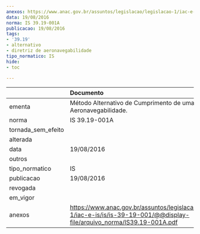 ```yaml
---
anexos: https://www.anac.gov.br/assuntos/legislacao/legislacao-1/iac-e-is/is/is-39-19-001/@@display-file/arquivo_norma/IS39.19-001A.pdf
data: 19/08/2016
norma: IS 39.19-001A
publicacao: 19/08/2016
tags:
- '39.19'
- alternativo
- diretriz de aeronavegabilidade
tipo_normatico: IS
hide: 
- toc 
 
---
```


|                    | Documento                                                                                                                       |
|:-------------------|:--------------------------------------------------------------------------------------------------------------------------------|
| ementa             | Método Alternativo de Cumprimento de uma Diretriz de Aeronavegabilidade.                                                        |
| norma              | IS 39.19-001A                                                                                                                   |
| tornada_sem_efeito |                                                                                                                                 |
| alterada           |                                                                                                                                 |
| data               | 19/08/2016                                                                                                                      |
| outros             |                                                                                                                                 |
| tipo_normatico     | IS                                                                                                                              |
| publicacao         | 19/08/2016                                                                                                                      |
| revogada           |                                                                                                                                 |
| em_vigor           |                                                                                                                                 |
| anexos             | https://www.anac.gov.br/assuntos/legislacao/legislacao-1/iac-e-is/is/is-39-19-001/@@display-file/arquivo_norma/IS39.19-001A.pdf |